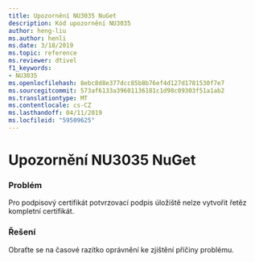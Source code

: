 ```yaml
---
title: Upozornění NU3035 NuGet
description: Kód upozornění NU3035
author: heng-liu
ms.author: henli
ms.date: 3/18/2019
ms.topic: reference
ms.reviewer: dtivel
f1_keywords:
- NU3035
ms.openlocfilehash: 8ebc8d8e377dcc85b8b76ef4d127d1781530f7e7
ms.sourcegitcommit: 573af6133a39601136181c1d98c09303f51a1ab2
ms.translationtype: MT
ms.contentlocale: cs-CZ
ms.lasthandoff: 04/11/2019
ms.locfileid: "59509625"
---
```

# <a name="nuget-warning-nu3035"></a>Upozornění NU3035 NuGet

### <a name="issue"></a>Problém

Pro podpisový certifikát potvrzovací podpis úložiště nelze vytvořit řetěz kompletní certifikát.


### <a name="solution"></a>Řešení

Obraťte se na časové razítko oprávnění ke zjištění příčiny problému.